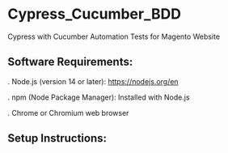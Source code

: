 # Cypress_Cucumber_BDD
Cypress with Cucumber Automation Tests for Magento Website
## Software Requirements:
. Node.js (version 14 or later): https://nodejs.org/en

. npm (Node Package Manager): Installed with Node.js

. Chrome or Chromium web browser

## Setup Instructions:
